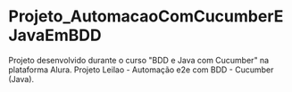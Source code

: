 # Projeto_AutomacaoComCucumberEJavaEmBDD

Projeto desenvolvido durante o curso "BDD e Java com Cucumber" na plataforma Alura.
Projeto Leilao - Automação e2e com BDD - Cucumber (Java).
